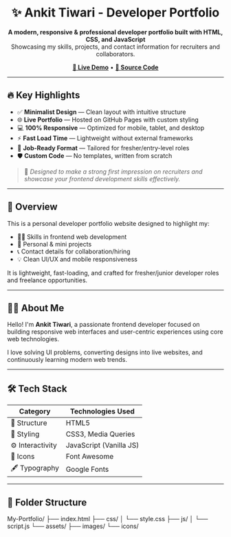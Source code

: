 <h1 align="center">✨ Ankit Tiwari - Developer Portfolio</h1>

<p align="center">
  <b>A modern, responsive & professional developer portfolio built with HTML, CSS, and JavaScript</b><br>
  Showcasing my skills, projects, and contact information for recruiters and collaborators.
</p>

<p align="center">
  <a href="https://ankitt1868.github.io/My-Portfolio/" target="_blank"><strong>🔗 Live Demo</strong></a> •
  <a href="https://github.com/Ankitt1868/My-Portfolio" target="_blank"><strong>📂 Source Code</strong></a>
</p>

---

## 🔥 Key Highlights

- ✅ **Minimalist Design** — Clean layout with intuitive structure
- 🌐 **Live Portfolio** — Hosted on GitHub Pages with custom styling
- 💻 **100% Responsive** — Optimized for mobile, tablet, and desktop
- ⚡ **Fast Load Time** — Lightweight without external frameworks
- 🎯 **Job-Ready Format** — Tailored for fresher/entry-level roles
- 🛡️ **Custom Code** — No templates, written from scratch

> 🧠 *Designed to make a strong first impression on recruiters and showcase your frontend development skills effectively.*

---

## 🚀 Overview

This is a personal developer portfolio website designed to highlight my:

- 👨‍💻 Skills in frontend web development  
- 📁 Personal & mini projects  
- 📞 Contact details for collaboration/hiring  
- 💡 Clean UI/UX and mobile responsiveness  

It is lightweight, fast-loading, and crafted for fresher/junior developer roles and freelance opportunities.

---

## 🧑‍💻 About Me

Hello! I'm **Ankit Tiwari**, a passionate frontend developer focused on building responsive web interfaces and user-centric experiences using core web technologies.

I love solving UI problems, converting designs into live websites, and continuously learning modern web trends.

---

## 🛠️ Tech Stack

| Category       | Technologies Used           |
|----------------|------------------------------|
| 🧱 Structure    | HTML5                        |
| 🎨 Styling      | CSS3, Media Queries          |
| ⚙️ Interactivity| JavaScript (Vanilla JS)      |
| 🎯 Icons        | Font Awesome                 |
| 🖋️ Typography   | Google Fonts                 |

---

## 📂 Folder Structure

My-Portfolio/
├── index.html
├── css/
│ └── style.css
├── js/
│ └── script.js
└── assets/
├── images/
└── icons/


